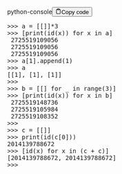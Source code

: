 <div class="code-element"><div class="lang-line"><text>python-console</text><button class="copy-button" id="code012c6bb1dc1c354ddeb078540b8e302cb" onclick="copyCode(code012c6bb1dc1c354ddeb078540b8e302c, code012c6bb1dc1c354ddeb078540b8e302cb)"><svg stroke="currentColor" fill="none" stroke-width="2" viewBox="0 0 24 24" stroke-linecap="round" stroke-linejoin="round" class="h-4 w-4" height="1em" width="1em" xmlns="http://www.w3.org/2000/svg"><path d="M16 4h2a2 2 0 0 1 2 2v14a2 2 0 0 1-2 2H6a2 2 0 0 1-2-2V6a2 2 0 0 1 2-2h2"></path><rect x="8" y="2" width="8" height="4" rx="1" ry="1"></rect></svg><text>Copy code</text></button></div><div class="code" id="code012c6bb1dc1c354ddeb078540b8e302c"><div class="highlight"><pre><span></span><span class="o">&gt;&gt;&gt;</span> <span class="n">a</span> <span class="o">=</span> <span class="p">[[]]</span><span class="o">*</span><span class="mi">3</span>
<span class="o">&gt;&gt;&gt;</span> <span class="p">[</span><span class="nb">print</span><span class="p">(</span><span class="nb">id</span><span class="p">(</span><span class="n">x</span><span class="p">))</span> <span class="k">for</span> <span class="n">x</span> <span class="ow">in</span> <span class="n">a</span><span class="p">]</span>
 <span class="mi">2725519109056</span>
 <span class="mi">2725519109056</span>
 <span class="mi">2725519109056</span>
<span class="o">&gt;&gt;&gt;</span> <span class="n">a</span><span class="p">[</span><span class="mi">1</span><span class="p">]</span><span class="o">.</span><span class="n">append</span><span class="p">(</span><span class="mi">1</span><span class="p">)</span>
<span class="o">&gt;&gt;&gt;</span> <span class="n">a</span>
<span class="p">[[</span><span class="mi">1</span><span class="p">],</span> <span class="p">[</span><span class="mi">1</span><span class="p">],</span> <span class="p">[</span><span class="mi">1</span><span class="p">]]</span>
<span class="o">&gt;&gt;&gt;</span>
<span class="o">&gt;&gt;&gt;</span> <span class="n">b</span> <span class="o">=</span> <span class="p">[[]</span> <span class="k">for</span> <span class="n">_</span> <span class="ow">in</span> <span class="nb">range</span><span class="p">(</span><span class="mi">3</span><span class="p">)]</span>
<span class="o">&gt;&gt;&gt;</span> <span class="p">[</span><span class="nb">print</span><span class="p">(</span><span class="nb">id</span><span class="p">(</span><span class="n">x</span><span class="p">))</span> <span class="k">for</span> <span class="n">x</span> <span class="ow">in</span> <span class="n">b</span><span class="p">]</span>
 <span class="mi">2725519148736</span>
 <span class="mi">2725519105984</span>
 <span class="mi">2725519108352</span>
<span class="o">&gt;&gt;&gt;</span>
<span class="o">&gt;&gt;&gt;</span> <span class="n">c</span> <span class="o">=</span> <span class="p">[[]]</span>
<span class="o">&gt;&gt;&gt;</span> <span class="nb">print</span><span class="p">(</span><span class="nb">id</span><span class="p">(</span><span class="n">c</span><span class="p">[</span><span class="mi">0</span><span class="p">]))</span>
<span class="mi">2014139788672</span>
<span class="o">&gt;&gt;&gt;</span> <span class="p">[</span><span class="nb">id</span><span class="p">(</span><span class="n">x</span><span class="p">)</span> <span class="k">for</span> <span class="n">x</span> <span class="ow">in</span> <span class="p">(</span><span class="n">c</span> <span class="o">+</span> <span class="n">c</span><span class="p">)]</span>
<span class="p">[</span><span class="mi">2014139788672</span><span class="p">,</span> <span class="mi">2014139788672</span><span class="p">]</span>
<span class="o">&gt;&gt;&gt;</span>
</pre></div></div></div>